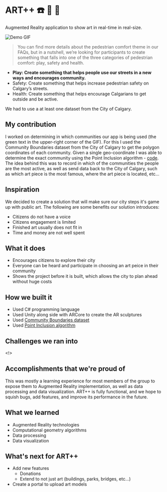 # ART++ :phone: :movie_camera: :art:
Augmented Reality application to show art in real-time in real-size.

![Demo GIF](https://github.com/00111000/City-of-Calgary-2018/blob/master/demo.gif)

> You can find more details about the pedestrian comfort theme in our FAQs, but in a nutshell, we’re looking for participants to create something that falls into one of the three categories of pedestrian comfort: play, safety and health.

- **Play: Create something that helps people use our streets in a new ways and encourages community.**
- Safety: Create something that helps increase pedestrian safety on Calgary’s streets.
- Health: Create something that helps encourage Calgarians to get outside and be active.

We had to use a at least one dataset from the City of Calgary.

## My contribution

I worked on determining in which communities our app is being used (the green text in the upper-right corner of the GIF). For this I used the Community Boundaries dataset from the City of Calgary to get the polygon coordinates of each community. Given a single geo-coordinate I was able to determine the exact community using the Point Inclusion algorithm - [code](https://github.com/00111000/City-of-Calgary-2018/blob/52ca1eacf524b655dbf27bed5421025bac90ea9e/AR%20Pedestrian/Assets/GoogleARCore/Examples/AugmentedImage/Scripts/Boundaries.cs). The idea behind this was to record in which of the communities the people are the most active, as well as send data back to the City of Calgary, such as which art piece is the most famous, where the art piece is located, etc...

## Inspiration

<!q>

We decided to create a solution that will make sure our city steps it's game up with public art. The following are some benefits our solution introduces:

- Citizens do not have a voice
- Citizens engagement is limited
- Finished art usually does not fit in
- Time and money are not well spent

## What it does

- Encourages citizens to explore their city
- Everyone can be heard and participate in choosing an art peice in their community
- Shows the project before it is built, which allows the city to plan ahead without huge costs

## How we built it

- Used C# programming language
- Used Unity along side with ARCore to create the AR sculptures
- Used [Community Boundaries dataset](https://data.calgary.ca/Base-Maps/Community-Boundaries/ab7m-fwn6)
- Used [Point Inclusion algorithm](https://www.geeksforgeeks.org/how-to-check-if-a-given-point-lies-inside-a-polygon/)

## Challenges we ran into

<!>

## Accomplishments that we're proud of

This was mostly a learning experience for most members of the group to expose them to Augmented Reality  implementation, as well as data processing and data visualization. ART++ is fully functional, and we hope to squish bugs, add features, and improve its performance in the future.

## What we learned

- Augmented Reality technologies
- Computational geometry algorithms
- Data processing
- Data visualization

## What's next for ART++
- Add new features
  - Donations
  - Extend to not just art (buildings, parks, bridges, etc...)
- Create a portal to upload art models
